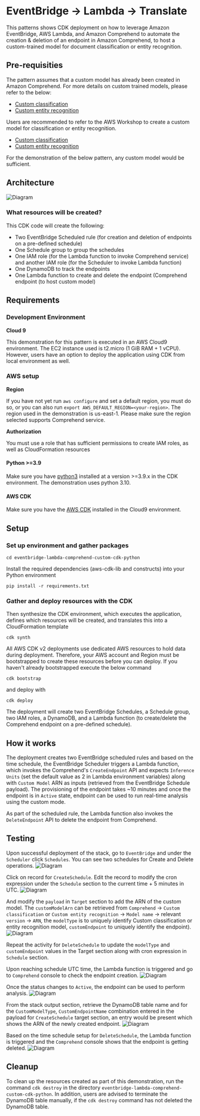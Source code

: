 # EventBridge -> Lambda -> Translate
This patterns shows CDK deployment on how to leverage Amazon EventBridge, AWS Lambda, and Amazon Comprehend to automate the creation & deletion of an endpoint in Amazon Comprehend, to host a custom-trained model for document classification or entity recognition. 

## Pre-requisities
The pattern assumes that a custom model has already been created in Amazon Comprehend.
For more details on custom trained models, please refer to the below:
* [Custom classification](https://docs.aws.amazon.com/comprehend/latest/dg/how-document-classification.html)
* [Custom entity recognition](https://docs.aws.amazon.com/comprehend/latest/dg/custom-entity-recognition.html)

Users are recommended to refer to the AWS Workshop to create a custom model for classification or entity recognition. 
* [Custom classification](https://catalog.workshops.aws/intelligent-document-processing/en-US/02-getting-started/module-1-doc-classification)
* [Custom entity recognition](https://catalog.workshops.aws/intelligent-document-processing/en-US/02-getting-started/module-3-doc-enrichment)

For the demonstration of the below pattern, any custom model would be sufficient.

## Architecture
![Diagram](src/architecture.jpg)

### What resources will be created?
This CDK code will create the following:
   - Two EventBridge Scheduled rule (for creation and deletion of endpoints on a pre-defined schedule)
   - One Schedule group to group the schedules
   - One IAM role (for the Lambda function to invoke Comprehend service) and another IAM role (for the Scheduler to invoke Lambda function)
   - One DynamoDB to track the endpoints
   - One Lambda function to create and delete the endpoint (Comprehend endpoint (to host custom model)

## Requirements

### Development Environment
**Cloud 9**

This demonstration for this pattern is executed in an AWS Cloud9 environment. The EC2 instance used is t2.micro (1 GiB RAM + 1 vCPU). However, users have an option to deploy the application using CDK from local environment as well.

### AWS setup
**Region**

If you have not yet run `aws configure` and set a default region, you must do so, or you can also run `export AWS_DEFAULT_REGION=<your-region>`. The region used in the demonstration is us-east-1. Please make sure the region selected supports Comprehend service.

**Authorization**

You must use a role that has sufficient permissions to create IAM roles, as well as CloudFormation resources

#### Python >=3.9
Make sure you have [python3](https://www.python.org/downloads/) installed at a version >=3.9.x in the CDK environment. The demonstration uses python 3.10.

#### AWS CDK
Make sure you have the [AWS CDK](https://docs.aws.amazon.com/cdk/v2/guide/getting_started.html#getting_started_install) installed in the Cloud9 environment.


## Setup

### Set up environment and gather packages

```
cd eventbridge-lambda-comprehend-custom-cdk-python
```

Install the required dependencies (aws-cdk-lib and constructs) into your Python environment 
```
pip install -r requirements.txt
```

### Gather and deploy resources with the CDK


Then synthesize the CDK environment, which executes the application, defines which resources will be created, and translates this into a CloudFormation template
```
cdk synth
```
All AWS CDK v2 deployments use dedicated AWS resources to hold data during deployment. Therefore, your AWS account and Region must be bootstrapped to create these resources before you can deploy. If you haven't already bootstrapped execute the below command
```
cdk bootstrap
```
and deploy with
```
cdk deploy
```

The deployment will create two EventBridge Schedules, a Schedule group, two IAM roles, a DynamoDB, and a Lambda function (to create/delete the Comprehend endpoint on a pre-defined schedule).

## How it works
The deployment creates two EventBridge scheduled rules and based on the time schedule, the EventBridge Scheduler triggers a Lambda function, which invokes the Comprehend's `CreateEndpoint` API  and expects `Inference Units` (set the default value as 2 in Lambda environment variables) along with `Custom Model` ARN as inputs (retrieved from the EventBridge Schedule payload). The provisioning of the endpoint takes ~10 minutes and once the endpoint is in `Active` state, endpoint can be used to run real-time analysis using the custom mode.

As part of the scheduled rule, the Lambda function also invokes the `DeleteEndpoint` API to delete the endpoint from Comprehend.


## Testing

Upon successful deployment of the stack, go to `EventBridge` and under the `Scheduler` click `Schedules`. You can see two schedules for Create and Delete operations.
![Diagram](src/Screenshot_1.png)


Click on record for `CreateSchedule`. Edit the record to modify the cron expression under the `Schedule` section to the current time + 5 minutes in UTC. 
![Diagram](src/Screenshot_2.png)

And modify the `payload` in `Target` section to add the ARN of the custom model. The `customModelArn` can be retrieved from `Comprehend` -> `Custom classification` or `Custom entity recognition` -> `Model name` -> relevant `version` -> `ARN`, the `modelType` is to  uniquely identify Custom classification or entity recognition model, `customEndpoint` to uniquely identify the endpoint).
![Diagram](src/Screenshot_7.png)

Repeat the activity for `DeleteSchedule` to update the `modelType` and `customEndpoint` values in the Target section along with cron expression in `Schedule` section.

Upon reaching schedule UTC time, the Lambda function is triggered and go to `Comprehend` console to check the endpoint creation. 
![Diagram](src/Screenshot_3.png)

Once the status changes to `Active`, the endpoint can be used to perform analysis.
![Diagram](src/Screenshot_4.png)

From the stack output section, retrieve the DynamoDB table name and for the `CustomModelType`, `CustomEndpointName` combination entered in the payload for `CreateSchedule` target section, an entry would be present which shows the ARN of the newly created endpoint.
![Diagram](src/Screenshot_5.png)

Based on the time schedule setup for `DeleteSchedule`, the Lambda function is triggered and the `Comprehend` console shows that the endpoint is getting deleted.
![Diagram](src/Screenshot_6.png)

## Cleanup
To clean up the resources created as part of this demonstration, run the command `cdk destroy` in the directory `eventbridge-lambda-comprehend-custom-cdk-python`. In addition, users are advised to terminate the DynamoDB table manually, if the `cdk destroy` command has not deleted the DynamoDB table.

